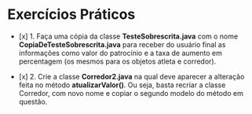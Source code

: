 # Exercícios Práticos

- \[x] 1. Faça uma cópia da classe **TesteSobrescrita.java** com o nome **CopiaDeTesteSobrescrita.java** para receber do usuário final as informações como valor do patrocínio e a taxa de aumento em
   percentagem (os mesmos para os objetos atleta e corredor).

- \[x] 2. Crie a classe **Corredor2.java** na qual deve aparecer a alteração feita no método
   **atualizarValor()**. Ou seja, basta recriar a classe Corredor, com novo nome e copiar o segundo
   modelo do método em questão.
